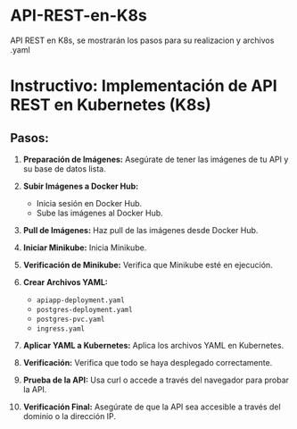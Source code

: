 # API-REST-en-K8s
API REST en K8s, se mostrarán los pasos para su realizacion y archivos .yaml
# Instructivo: Implementación de API REST en Kubernetes (K8s)

## Pasos:

1. **Preparación de Imágenes:**
   Asegúrate de tener las imágenes de tu API y su base de datos lista.

2. **Subir Imágenes a Docker Hub:**
   - Inicia sesión en Docker Hub.
   - Sube las imágenes al Docker Hub.

3. **Pull de Imágenes:**
   Haz pull de las imágenes desde Docker Hub.

4. **Iniciar Minikube:**
   Inicia Minikube.

5. **Verificación de Minikube:**
   Verifica que Minikube esté en ejecución.

6. **Crear Archivos YAML:**
   - `apiapp-deployment.yaml`
   - `postgres-deployment.yaml`
   - `postgres-pvc.yaml`
   - `ingress.yaml`

7. **Aplicar YAML a Kubernetes:**
   Aplica los archivos YAML en Kubernetes.

8. **Verificación:**
   Verifica que todo se haya desplegado correctamente.

9. **Prueba de la API:**
   Usa curl o accede a través del navegador para probar la API.

10. **Verificación Final:**
    Asegúrate de que la API sea accesible a través del dominio o la dirección IP.


